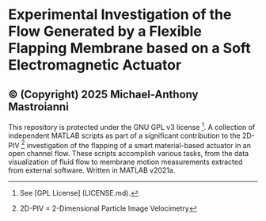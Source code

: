 # Experimental Investigation of the Flow Generated by a Flexible Flapping Membrane based on a Soft Electromagnetic Actuator
## © (Copyright) 2025 Michael-Anthony Mastroianni

This repository is protected under the GNU GPL v3 license [^1]. 
A collection of independent MATLAB scripts as part of a significant contribution to the 2D-PIV [^2] investigation of the flapping of a smart material-based actuator in an open channel flow.
These scripts accomplish various tasks, from the data visualization of fluid flow to membrane motion measurements extracted from external software. Written in MATLAB v2021a.

[^1]: See [GPL License] (LICENSE.md).
[^2]: 2D-PIV = 2-Dimensional Particle Image Velocimetry

